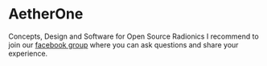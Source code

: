 # AetherOne
Concepts, Design and Software for Open Source Radionics
I recommend to join our [facebook group](https://www.facebook.com/groups/174120139896076/) where you can ask questions and share your experience.


